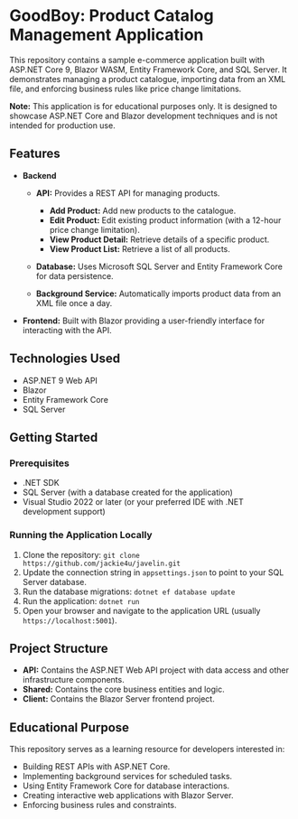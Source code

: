 # GoodBoy: Product Catalog Management Application

This repository contains a sample e-commerce application built with ASP.NET Core 9, Blazor WASM, Entity Framework Core, and SQL Server. It demonstrates managing a product catalogue, importing data from an XML file, and enforcing business rules like price change limitations.

**Note:** This application is for educational purposes only. It is designed to showcase ASP.NET Core and Blazor development techniques and is not intended for production use.

## Features

* **Backend**

  * **API:** Provides a REST API for managing products.

    * **Add Product:** Add new products to the catalogue.
    * **Edit Product:** Edit existing product information (with a 12-hour price change limitation).
    * **View Product Detail:** Retrieve details of a specific product.
    * **View Product List:** Retrieve a list of all products.
  * **Database:** Uses Microsoft SQL Server and Entity Framework Core for data persistence.
  * **Background Service:** Automatically imports product data from an XML file once a day.
* **Frontend:** Built with Blazor providing a user-friendly interface for interacting with the API.

## Technologies Used

* ASP.NET 9 Web API
* Blazor
* Entity Framework Core
* SQL Server

## Getting Started

### Prerequisites

* .NET SDK
* SQL Server (with a database created for the application)
* Visual Studio 2022 or later (or your preferred IDE with .NET development support)

### Running the Application Locally

1. Clone the repository: `git clone https://github.com/jackie4u/javelin.git`
2. Update the connection string in `appsettings.json` to point to your SQL Server database.
3. Run the database migrations: `dotnet ef database update`
4. Run the application: `dotnet run`
5. Open your browser and navigate to the application URL (usually `https://localhost:5001`).

## Project Structure

* **API:** Contains the ASP.NET Web API project with data access and other infrastructure components.
* **Shared:** Contains the core business entities and logic.
* **Client:** Contains the Blazor Server frontend project.

## Educational Purpose

This repository serves as a learning resource for developers interested in:

* Building REST APIs with ASP.NET Core.
* Implementing background services for scheduled tasks.
* Using Entity Framework Core for database interactions.
* Creating interactive web applications with Blazor Server.
* Enforcing business rules and constraints.
